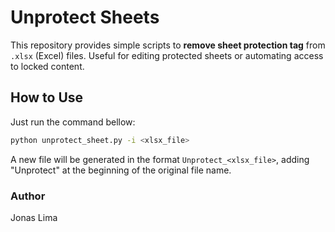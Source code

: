 # Unprotect Sheets

This repository provides simple scripts to **remove sheet protection tag** from `.xlsx` (Excel) files. Useful for editing protected sheets or automating access to locked content.

## How to Use

Just run the command bellow:

```bash
python unprotect_sheet.py -i <xlsx_file>
```

A new file will be generated in the format `Unprotect_<xlsx_file>`, adding "Unprotect" at the beginning of the original file name.

### Author

Jonas Lima

